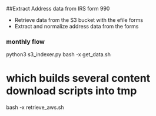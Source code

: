 ##Extract Address data from IRS form 990

  * Retrieve data from the S3 bucket with the efile forms
  * Extract and normalize address data from the forms


### monthly flow
   python3 s3_indexer.py
   bash -x get_data.sh
   # which builds several content download scripts into tmp

   bash -x retrieve_aws.sh
   


